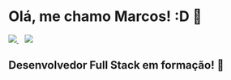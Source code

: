 # Olá, me chamo Marcos! :D 👋

<a href="https://www.linkedin.com/in/marcosmarquess">
    <img src="https://img.shields.io/badge/linkedin-%230077B5.svg?&style=for-the-badge&logo=linkedin&logoColor=white" target="_blank">
  </a>&nbsp;&nbsp;
 <a href="mailto:marcosvm1000@gmail.com">
    <img src="https://img.shields.io/badge/Gmail-D14836?style=for-the-badge&logo=gmail&logoColor=white" target="_blank"></a>&nbsp;&nbsp;

## Desenvolvedor Full Stack em formação! 🚧




